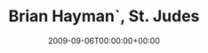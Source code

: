 ---
templateKey: event
guid: 0894fa4b-6eab-11ea-99c5-002590d1d1b0
date: 2009-09-06T00:00:00+00:00
eventTime: '4-5pm'
title: Brian Hayman`, St. Judes
artist: Brian Hayman`
city: Oakville
venue: St. Judes
group: Tim Shia
guests: Kevin Barrett, Rob Somerville, Darren Wall
---